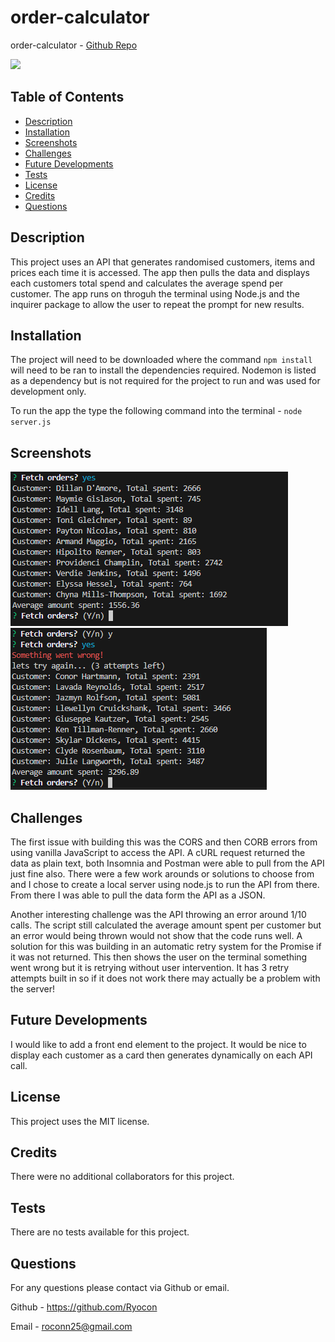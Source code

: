 # order-calculator

order-calculator - [Github Repo](https://github.com/Ryocon/order-calculator)

<img src=https://img.shields.io/badge/License-MIT-orange.svg>

  ## Table of Contents
  - [Description](#description)
  - [Installation](#installation)
  - [Screenshots](#screenshots)
  - [Challenges](#challenges)
  - [Future Developments](#future)
  - [Tests](#tests)
  - [License](#license)
  - [Credits](#credits)
  - [Questions](#questions)
  

  ## Description
  This project uses an API that generates randomised customers, items and prices each time it is accessed. The app then pulls the data and displays each customers total spend and calculates the average spend per customer. The app runs on throguh the terminal using Node.js and the inquirer package to allow the user to repeat the prompt for new results.

  ## Installation
  The project will need to be downloaded where the command `npm install` will need to be ran to install the dependencies required.
  Nodemon is listed as a dependency but is not required for the project to run and was used for development only.

  To run the app the type the following command into the terminal -
  `node server.js`

  ## Screenshots
  
![Example output](images/order-calc-1.PNG)
![Example of error message and auto retry](images/order-calc-2.PNG)

  ## Challenges
  The first issue with building this was the CORS and then CORB errors from using vanilla JavaScript to access the API. A cURL request returned the data as plain text, both Insomnia and Postman were able to pull from the API just fine also. There were a few work arounds or solutions to choose from and I chose to create a local server using node.js to run the API from there. From there I was able to pull the data form the API as a JSON.

  Another interesting challenge was the API throwing an error around 1/10 calls. The script still calculated the average amount spent per customer but an error would being thrown would not show that the code runs well. A solution for this was building in an automatic retry system for the Promise if it was not returned. This then shows the user on the terminal something went wrong but it is retrying without user intervention. It has 3 retry attempts built in so if it does not work there may actually be a problem with the server!

  ## Future Developments
  I would like to add a front end element to the project. It would be nice to display each customer as a card then generates dynamically on each API call.

  ## License
  This project uses the MIT license.

  ## Credits
  There were no additional collaborators for this project.

  ## Tests
  There are no tests available for this project.

  ## Questions
  For any questions please contact via Github or email.

  Github - https://github.com/Ryocon

  Email - roconn25@gmail.com
